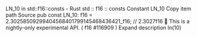 LN_10 in std::f16::consts - Rust
std
::
f16
::
consts
Constant
LN_10
Copy item path
Source
pub const LN_10:
f16
= 2.30258509299404568401799145468436421_f16; // 2.3027f16
🔬
This is a nightly-only experimental API. (
f16
#116909
)
Expand description
ln(10)